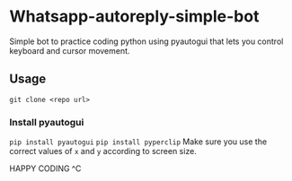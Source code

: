 # Whatsapp-autoreply-simple-bot
Simple bot to practice coding python using pyautogui that lets you control keyboard and cursor movement.

## Usage
``` git clone <repo url> ```
  
  ### Install pyautogui
  ``` pip install pyautogui ```
  ``` pip install pyperclip ```
  Make sure you use the correct values of ``` x ``` and ``` y ``` according to screen size.

  HAPPY CODING ^C
 

